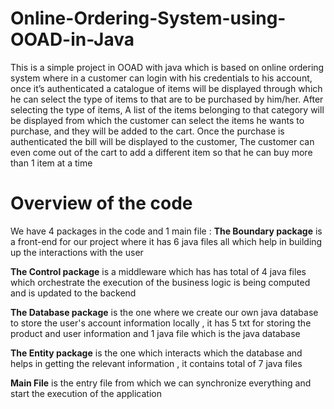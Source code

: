 # Online-Ordering-System-using-OOAD-in-Java

This is a simple project in OOAD with java which is based on online ordering system where in a customer can login with his credentials to his account, once it’s authenticated a catalogue of items will be displayed through which he can select the type of items to that are to be purchased by him/her. After selecting the type of items, A list of the items belonging to that category will be displayed from which the customer can select the items he wants to purchase, and they will be added to the cart. Once the purchase is authenticated the bill will be displayed to the customer, The customer can even come out of the cart to add a different item so that he can buy more than 1 item at a time

# Overview of the code 

We have 4 packages in the code and 1 main file :
**The Boundary package** is a front-end for our project where it has 6 java files all which help in building up the interactions with the user

**The Control package** is a middleware which has has total of 4 java files which orchestrate the execution of the business logic is being computed and is updated to the backend

**The Database package** is the one where we create our own java database to store the user's account information locally , it has 5 txt for storing the product and user information and 1 java file which is the java database

**The Entity package** is the one which interacts which the database and helps in getting the relevant information , it contains total of 7 java files

**Main File** is the entry file from which we can synchronize everything and start the execution of the application
